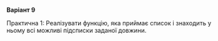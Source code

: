 **Варіант 9**

Практична 1: Реалізувати функцію, яка приймає список і знаходить у ньому всі можливі підсписки заданої довжини.
